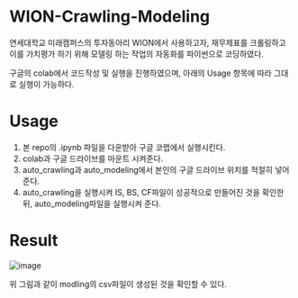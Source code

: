 # WION-Crawling-Modeling
연세대학교 미래캠퍼스의 투자동아리 WION에서 사용하고자, 재무제표를 크롤링하고 이를 가치평가 하기 위해 모델링 하는 작업의 자동화를 파이썬으로 코딩하였다.

구글의 colab에서 코드작성 및 실행을 진행하였으며, 아래의 Usage 항목에 따라 그대로 실행이 가능하다.

# Usage
1. 본 repo의 .ipynb 파일을 다운받아 구글 코랩에서 실행시킨다.
2. colab과 구글 드라이브를 마운트 시켜준다.
3. auto_crawling과 auto_modeling에서 본인의 구글 드라이브 위치를 적절히 넣어준다.
4. auto_crawling을 실행시켜 IS, BS, CF파일이 성공적으로 만들어진 것을 확인한 뒤, auto_modeling파일을 실행시켜 준다.

# Result
![image](https://user-images.githubusercontent.com/49096513/107846907-dc61a280-6e2a-11eb-9d1e-d79d5a637ae9.png)

위 그림과 같이 modling의 csv파일이 생성된 것을 확인할 수 있다.
